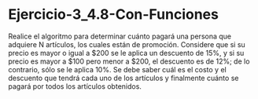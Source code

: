 # Ejercicio-3_4.8-Con-Funciones

Realice el algoritmo para determinar cuánto pagará una persona que
adquiere N artículos, los cuales están de promoción. Considere que
si su precio es mayor o igual a $200 se le aplica un descuento de 15%,
y si su precio es mayor a $100 pero menor a $200, el descuento es de
12%; de lo contrario, sólo se le aplica 10%. Se debe saber cuál es el
costo y el descuento que tendrá cada uno de los artículos y finalmente
cuánto se pagará por todos los artículos obtenidos.

